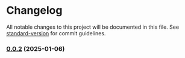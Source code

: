 # Changelog

All notable changes to this project will be documented in this file. See [standard-version](https://github.com/conventional-changelog/standard-version) for commit guidelines.

### [0.0.2](https://gitee.com/www_t/Architecture/compare/v0.0.1...v0.0.2) (2025-01-06)
